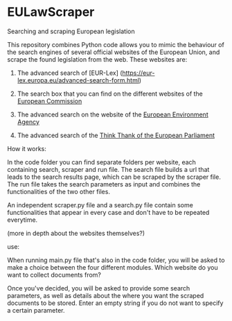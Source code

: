 # EULawScraper
Searching and scraping European legislation

This repository combines Python code allows you to mimic the behaviour of the search engines of several official websites of the European Union, and scrape the found legislation from the web. These websites are:

1. The advanced search of [EUR-Lex] (https://eur-lex.europa.eu/advanced-search-form.html)

2. The search box that you can find on the different websites of the [European Commission](https://commission.europa.eu/index_en?wt-search=yes)

3. The advanced search on the website of the [European Environment Agency](https://www.eea.europa.eu/en/advanced-search?)

4. The advanced search of the [Think Thank of the European Parliament](https://www.europarl.europa.eu/thinktank/en/research/advanced-search)

How it works:

In the code folder you can find separate folders per website, each containing search, scraper and run file. The search file builds a url that leads to the search results page, which can be scraped by the scraper file. The run file takes the search parameters as input and combines the functionalities of the two other files.

An independent scraper.py file and a search.py file contain some functionalities that appear in every case and don't have to be repeated everytime.

(more in depth about the websites themselves?)

use:

When running main.py file that's also in the code folder, you will be asked to make a choice between the four different modules. 
Which website do you want to collect documents from?

Once you've decided, you will be asked to provide some search parameters, as well as details about the where you want the scraped documents to be stored. Enter an empty string if you do not want to specify a certain parameter.

